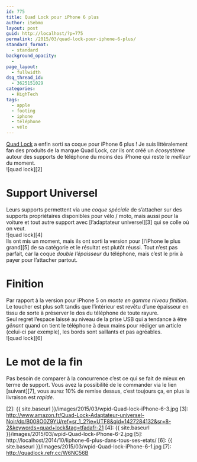 ```yaml
---
id: 775
title: Quad Lock pour iPhone 6 plus
author: iSebmo
layout: post
guid: http://localhost/?p=775
permalink: /2015/03/quad-lock-pour-iphone-6-plus/
standard_format:
  - standard
background_opacity:
  - 
page_layout:
  - fullwidth
dsq_thread_id:
  - 3625151029
categories:
  - HighTech
tags:
  - apple
  - footing
  - iphone
  - téléphone
  - vélo
---
```

[Quad Lock][1] a enfin sorti sa coque pour iPhone 6 plus ! Je suis littéralement fan des produits de la marque Quad Lock, car ils ont créé un *écosystème* autour des supports de téléphone du moins des iPhone qui reste le *meilleur* du moment.  
![quad lock][2]

# Support Universel

Leurs supports permettent via une *coque spéciale* de s’attacher sur des supports propriétaires disponibles pour vélo / moto, mais aussi pour la voiture et tout autre support avec [l’adaptateur universel][3] qui se colle où on veut.  
![quad lock][4]  
Ils ont mis un moment, mais ils ont sorti la version pour [l’iPhone le plus grand][5] de sa catégorie et le résultat est plutôt réussi. Tout n’est pas parfait, car la coque *double l’épaisseur* du téléphone, mais c’est le prix à payer pour l’attacher partout.

# Finition

Par rapport à la version pour iPhone 5 on *monte en gamme niveau finition*. Le toucher est plus soft tandis que l’intérieur est revêtu d’une épaisseur en tissu de sorte à préserver le dos du téléphone de toute rayure.  
Seul regret l’espace laissé au niveau de la prise USB qui a tendance à être *gênant* quand on tient le téléphone à deux mains pour rédiger un article (celui-ci par exemple), les bords sont saillants et pas agréables.  
![quad lock][6]

# Le mot de la fin

Pas besoin de comparer à la concurrence c’est ce qui se fait de mieux en terme de support. Vous avez la possibilité de le commander via le lien [suivant][7], vous aurez 10% de remise dessus, c’est toujours ça, en plus la livraison est *rapide*.

 [1]: http://www.amazon.fr/Quad-Lock-Bike-Support-iPhone/dp/B00BN7XNQW/ref=sr_1_1?ie=UTF8&qid=1427284132&sr=8-1&keywords=quad+lock&tag=tfadafr-21
 [2]: {{ site.baseurl }}/images/2015/03/wpid-Quad-lock-iPhone-6-3.jpg
 [3]: http://www.amazon.fr/Quad-Lock-Adaptateur-universel-Noir/dp/B008O0Z9YU/ref=sr_1_2?ie=UTF8&qid=1427284132&sr=8-2&keywords=quad+lock&tag=tfadafr-21
 [4]: {{ site.baseurl }}/images/2015/03/wpid-Quad-lock-iPhone-6-2.jpg
 [5]: http://localhost/2014/10/liphone-6-plus-dans-tous-ses-etats/
 [6]: {{ site.baseurl }}/images/2015/03/wpid-Quad-lock-iPhone-6-1.jpg
 [7]: http://quadlock.refr.cc/W6NC56B